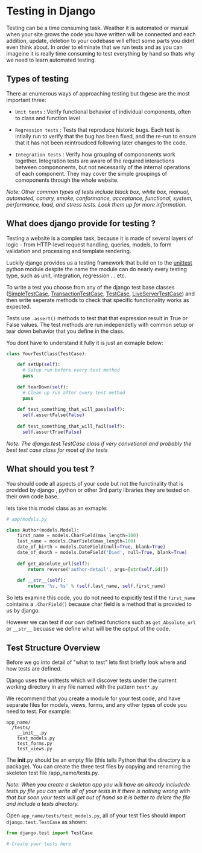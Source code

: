 # Testing in Django

Testing can be a time consuming task. Weather it is automated or manual when your site grows the code you have written will be connected and each addition, update, deletion to your codebase will effect some parts you didnt even think about. In order to eliminate that we run tests and as you can imageine it is really time consuming to test everything by hand so thats why we need to learn automated testing.

## Types of testing

There ar enumerous ways of approaching testing but thgese are the most important three:

- `Unit tests` : Verify functional behavior of individual components, often to class and function level

- `Regression tests` : Tests that reproduce historic bugs. Each test is intially run to verify that the bug has been fixed,
and the re-run to ensure that it has not been reintroudced following later changes to the code.

- `Integration tests` : Verify how grouping of compononents work together. Integration tests are aware of the required interactions between compononents, but not necessarily of the internal operations of each component. They may cover the simple groupings of comoponents through the whole website.

*Note: Other common types of tests include black box, white box, manual, automated, canary, smoke, conformance, acceptance, functional, system, performance, load, and stress tests. Look them up for more information.*

## What does django provide for testing ?

Testing a website is a complex task, because it is made of several layers of logic - from HTTP-level request handling, queries, models, to form validation and processing and template rendering. 

Luckily django provides us a testing framework that build on to the [unittest](https://docs.python.org/3/library/unittest.html#module-unittest) python module despite the name the module can do nearly every testing type, such as unit, integration, regression ... etc.

To write a test you choose from any of the django test base classes ([SimpleTestCase](https://docs.djangoproject.com/en/2.0/topics/testing/tools/#simpletestcase), [TransactionTestCase](https://docs.djangoproject.com/en/2.0/topics/testing/tools/#transactiontestcase), [TestCase](https://docs.djangoproject.com/en/2.0/topics/testing/tools/#testcase), [LiveServerTestCase](https://docs.djangoproject.com/en/2.0/topics/testing/tools/#liveservertestcase)) and then write seperate methods to check that specific functionality works as expected.

Tests use `.assert()` methods to test that that expression result in True or False values. The test methods are run independetly with common setup or tear down behavior that you define in the class.

You dont have to understand it fully it is just an exmaple below:
```python
class YourTestClass(TestCase):

    def setUp(self):
      # Setup run before every test method
      pass
      
    def tearDown(self):
      # Clean up run after every test method
      pass
      
    def test_something_that_will_pass(self):
      self.assertFalse(False)
      
    def test_something_that_will_fail(self):
      self.assertTrue(False)
```

*Note: The django.test.TestCase class if very convetional and probably the best test case class for most of the tests*

## What should you test ?

You should code all aspects of your code but not the functinality that is provided by django , python or other 3rd party libraries they are tested on their own code base.

lets take this model class as an exmaple:
```python
# app/models.py

class Author(models.Model):
    first_name = models.CharField(max_length=100)
    last_name = models.CharField(max_length=100)
    date_of_birth = models.DateField(null=True, blank=True)
    date_of_death = models.DateField('Died', null=True, blank=True)
    
    def get_absolute_url(self):
        return reverse('author-detail', args=[str(self.id)])
    
    def __str__(self):
        return '%s, %s' % (self.last_name, self.first_name)
```

So lets examine this code, you do not need to expicitly test if the `first_name` cointains a `.CharField()` because char field is a method that is provided to us by django.

However we can test if our own defined functions such as `get_Absolute_url` or `__str__` becuase we define what will be the optput of the code.

## Test Structure Overview

Before we go into detail of "what to test" lets first briefly look where and how tests are defined.

Django uses the unittests which  will discover tests under the current working directory in any file named with the pattern `test*.py`

We recommend that you create a module for your test code, and have separate files for models, views, forms, and any other types of code you need to test. For example:

```
app_name/
  /tests/
    __init__.py
    test_models.py
    test_forms.py
    test_views.py
```
The __init__.py should be an empty file (this tells Python that the directory is a package). You can create the three test files by copying and renaming the skeleton test file /app_name/tests.py.

*Note: When you create a skeleton app you will have an already includede tests.py file you can write all of your tests in it there is nothing wrong with that but soon your tests will get out of hand so it is better to delete the file and include a tests directory.*

Open `app_name/tests/test_models.py`, all of your test files should import `django.test.TestCase` as shown:
```python
from django.test import TestCase

# Create your tests here
```

